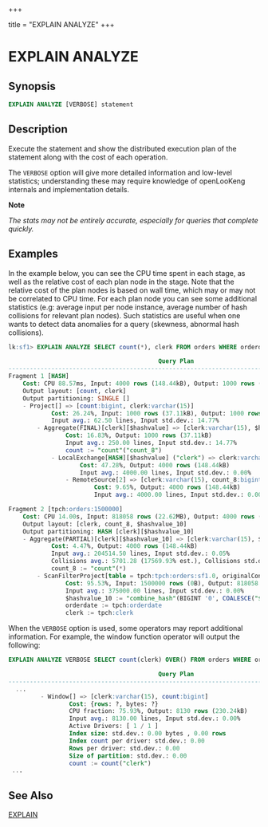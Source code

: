 +++

title = "EXPLAIN ANALYZE"
+++

EXPLAIN ANALYZE
===============

Synopsis
--------

``` sql
EXPLAIN ANALYZE [VERBOSE] statement
```

Description
-----------

Execute the statement and show the distributed execution plan of the statement along with the cost of each operation.

The `VERBOSE` option will give more detailed information and low-level statistics; understanding these may require knowledge of openLooKeng internals and implementation details.


**Note**

*The stats may not be entirely accurate, especially for queries that* *complete quickly.*

Examples
--------

In the example below, you can see the CPU time spent in each stage, as well as the relative cost of each plan node in the stage. Note that the relative cost of the plan nodes is based on wall time, which may or may not be correlated to CPU time. For each plan node you can see some additional statistics (e.g: average input per node instance, average number of hash collisions for relevant plan nodes). Such statistics are
useful when one wants to detect data anomalies for a query (skewness, abnormal hash collisions).

``` sql
lk:sf1> EXPLAIN ANALYZE SELECT count(*), clerk FROM orders WHERE orderdate > date '1995-01-01' GROUP BY clerk;

                                          Query Plan
-----------------------------------------------------------------------------------------------
Fragment 1 [HASH]
    Cost: CPU 88.57ms, Input: 4000 rows (148.44kB), Output: 1000 rows (28.32kB)
    Output layout: [count, clerk]
    Output partitioning: SINGLE []
    - Project[] => [count:bigint, clerk:varchar(15)]
            Cost: 26.24%, Input: 1000 rows (37.11kB), Output: 1000 rows (28.32kB), Filtered: 0.00%
            Input avg.: 62.50 lines, Input std.dev.: 14.77%
        - Aggregate(FINAL)[clerk][$hashvalue] => [clerk:varchar(15), $hashvalue:bigint, count:bigint]
                Cost: 16.83%, Output: 1000 rows (37.11kB)
                Input avg.: 250.00 lines, Input std.dev.: 14.77%
                count := "count"("count_8")
            - LocalExchange[HASH][$hashvalue] ("clerk") => clerk:varchar(15), count_8:bigint, $hashvalue:bigint
                    Cost: 47.28%, Output: 4000 rows (148.44kB)
                    Input avg.: 4000.00 lines, Input std.dev.: 0.00%
                - RemoteSource[2] => [clerk:varchar(15), count_8:bigint, $hashvalue_9:bigint]
                        Cost: 9.65%, Output: 4000 rows (148.44kB)
                        Input avg.: 4000.00 lines, Input std.dev.: 0.00%

Fragment 2 [tpch:orders:1500000]
    Cost: CPU 14.00s, Input: 818058 rows (22.62MB), Output: 4000 rows (148.44kB)
    Output layout: [clerk, count_8, $hashvalue_10]
    Output partitioning: HASH [clerk][$hashvalue_10]
    - Aggregate(PARTIAL)[clerk][$hashvalue_10] => [clerk:varchar(15), $hashvalue_10:bigint, count_8:bigint]
            Cost: 4.47%, Output: 4000 rows (148.44kB)
            Input avg.: 204514.50 lines, Input std.dev.: 0.05%
            Collisions avg.: 5701.28 (17569.93% est.), Collisions std.dev.: 1.12%
            count_8 := "count"(*)
        - ScanFilterProject[table = tpch:tpch:orders:sf1.0, originalConstraint = ("orderdate" > "$literal$date"(BIGINT '9131')), filterPredicate = ("orderdate" > "$literal$date"(BIGINT '9131'))] => [cler
                Cost: 95.53%, Input: 1500000 rows (0B), Output: 818058 rows (22.62MB), Filtered: 45.46%
                Input avg.: 375000.00 lines, Input std.dev.: 0.00%
                $hashvalue_10 := "combine_hash"(BIGINT '0', COALESCE("$operator$hash_code"("clerk"), 0))
                orderdate := tpch:orderdate
                clerk := tpch:clerk
```

When the `VERBOSE` option is used, some operators may report additional information. For example, the window function operator will output the following:

``` sql
EXPLAIN ANALYZE VERBOSE SELECT count(clerk) OVER() FROM orders WHERE orderdate > date '1995-01-01';

                                          Query Plan
-----------------------------------------------------------------------------------------------
  ...
         - Window[] => [clerk:varchar(15), count:bigint]
                 Cost: {rows: ?, bytes: ?}
                 CPU fraction: 75.93%, Output: 8130 rows (230.24kB)
                 Input avg.: 8130.00 lines, Input std.dev.: 0.00%
                 Active Drivers: [ 1 / 1 ]
                 Index size: std.dev.: 0.00 bytes , 0.00 rows
                 Index count per driver: std.dev.: 0.00
                 Rows per driver: std.dev.: 0.00
                 Size of partition: std.dev.: 0.00
                 count := count("clerk")
 ...
```

See Also
--------

[EXPLAIN](./explain.html)
